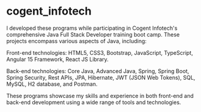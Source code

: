 # cogent_infotech

I developed these programs while participating in Cogent Infotech's comprehensive Java Full Stack Developer training boot camp. These projects encompass various aspects of Java, including:

Front-end technologies: HTML5, CSS3, Bootstrap, JavaScript, TypeScript, Angular 15 Framework, React JS Library.

Back-end technologies: Core Java, Advanced Java, Spring, Spring Boot, Spring Security, Rest APIs, JPA, Hibernate, JWT (JSON Web Tokens), SQL, MySQL, H2 database, and Postman.

These programs showcase my skills and experience in both front-end and back-end development using a wide range of tools and technologies.
